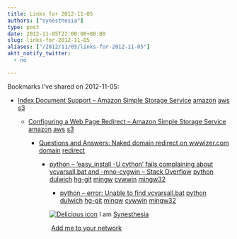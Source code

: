 ```yaml
---
title: Links for 2012-11-05
authors: ["synesthesia"]
type: post
date: 2012-11-05T22:00:00+00:00
slug: links-for-2012-11-05 
aliases: ["/2012/11/05/links-for-2012-11-05"]
aktt_notify_twitter:
  - no

---
```

Bookmarks I&#8217;ve shared on 2012-11-05:

  * [Index Document Support &#8211; Amazon Simple Storage Service][1] 
    [amazon][2] [aws][3] [s3][4] </li> 
    
      * [Configuring a Web Page Redirect &#8211; Amazon Simple Storage Service][5] 
        [amazon][2] [aws][3] [s3][4] </li> 
        
          * [Questions and Answers: Naked domain redirect on wwwizer.com][6] 
            [domain][7] [redirect][8] </li> 
            
              * [python &#8211; &#8216;easy_install -U cython&#8217; fails complaining about vcvarsall.bat and -mno-cygwin &#8211; Stack Overflow][9] 
                [python][10] [dulwich][11] [hg-git][12] [mingw][13] [cywwin][14] [mingw32][15] </li> 
                
                  * [python &#8211; error: Unable to find vcvarsall.bat][16] 
                    [python][10] [dulwich][11] [hg-git][12] [mingw][13] [cywwin][14] [mingw32][15] </li> </ul> 
                    
                    <p class="deliciouslink">
                      <a href="https://del.icio.us/synesthesia" title="See all my bookmarks on del.icio.us"><img src="https://www.synesthesia.co.uk/images/deliciousicon.jpg" alt="Delicious icon" /></a>&nbsp;I am <a href="https://del.icio.us/synesthesia" title="See all my bookmarks on del.icio.us">Synesthesia</a>
                    </p>
                    
                    <p class="deliciouslink">
                      <a href="https://del.icio.us/network?add=synesthesia" title="Add me to your del.icio.us network"><img src="https://www.synesthesia.co.uk/images/add.gif" alt="" /></a>&nbsp;<a href="https://del.icio.us/network?add=synesthesia" title="Add me to your del.icio.us network">Add me to your network</a>
                    </p>

 [1]: https://docs.amazonwebservices.com/AmazonS3/latest/dev/IndexDocumentSupport.html
 [2]: https://www.delicious.com/synesthesia/amazon
 [3]: https://www.delicious.com/synesthesia/aws
 [4]: https://www.delicious.com/synesthesia/s3
 [5]: https://docs.amazonwebservices.com/AmazonS3/latest/dev/how-to-page-redirect.html
 [6]: https://wwwizer.com/naked-domain-redirect
 [7]: https://www.delicious.com/synesthesia/domain
 [8]: https://www.delicious.com/synesthesia/redirect
 [9]: https://stackoverflow.com/questions/8531983/easy-install-u-cython-fails-complaining-about-vcvarsall-bat-and-mno-cygwin
 [10]: https://www.delicious.com/synesthesia/python
 [11]: https://www.delicious.com/synesthesia/dulwich
 [12]: https://www.delicious.com/synesthesia/hg-git
 [13]: https://www.delicious.com/synesthesia/mingw
 [14]: https://www.delicious.com/synesthesia/cywwin
 [15]: https://www.delicious.com/synesthesia/mingw32
 [16]: https://stackoverflow.com/questions/2817869/error-unable-to-find-vcvarsall-bat